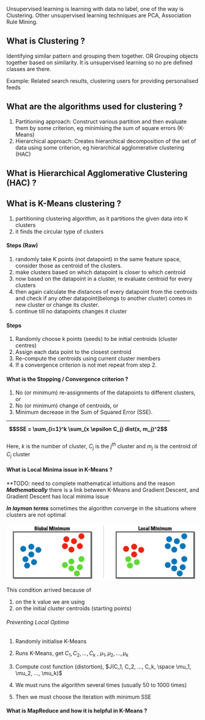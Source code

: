 
Unsupervised learning is learning with data no label, one of the way is Clustering. Other unsupervised learning techniques are PCA,  Association Rule Mining.

## What is Clustering ?
Identifying similar pattern and grouping them together. OR Grouping objects together based on similarity. It is unsupervised learning so no pre defined classes are there.

Example: Related search results, clustering users for providing personalised feeds

## What are the algorithms used for clustering ?
1. Partitioning approach: Construct various partition and then evaluate them by some criterion, eg minimising the sum of square errors (K-Means)
2. Hierarchical approach: Creates hierarchical decomposition of the set of data using some criterion, eg hierarchical agglomerative clustering (HAC)

## What is Hierarchical Agglomerative Clustering (HAC) ?


## What is K-Means clustering ?
1. partitioning clustering algorithm, as it partitions the given data into K clusters
2. it finds the circular type of clusters

#### Steps (Raw)
1. randomly take K points (not datapoint) in the same feature space, consider those as centroid of the clusters.
2. make clusters based on which datapoint is closer to which centroid
3. now based on the datapoint in a cluster, re evaluate centroid for every clusters
4. then again calculate the distances of every datapoint from the centroids and check if any other datapoint(belongs to another cluster) comes in new cluster or change its cluster.
5. continue till no datapoints changes it cluster

#### Steps
1. Randomly choose k points (seeds) to be initial centroids (cluster centres)
2. Assign each data point to the closest centroid
3. Re-compute the centroids using current cluster members
4. If a convergence criterion is not met repeat from step 2.

#### What is the Stopping / Convergence criterion ?
1. No (or minimum) re-assignments of the datapoints to different clusters, or
2. No (or minimum) change of centroids, or
3. Minimum decrease in the Sum of Squared Error (SSE).

| $$SSE = \sum_{i=1}^k  \sum_{x \epsilon C_j}  dist(x, m_j)^2$$ | 
| ----------------------------------------------------------- |

Here, $k$ is the number of cluster, $C_j$ is the $j^{th}$ cluster and $m_j$ is the centroid of $C_j$ cluster

#### What is Local Minima issue in K-Means ?

**TODO: need to complete mathematical intuitions and the reason
***Mathematically***
there is a link between K-Means and Gradient Descent, and Gradient Descent has local minima issue


***In layman terms***
sometimes the algorithm converge in the situations where clusters are not optimal

![alt text](kmeans.png "Title")

This condition arrived because of 
1. on the k value we are using
2. on the initial cluster centroids (starting points) 
###### Preventing Local Optima

1. Randomly initialise K-Means
2. Runs K-Means, get $C_1, C_2, ..., C_k$ , $\mu_1, \mu_2, ..., \mu_k$
3. Compute cost function (distortion), $J(C_1, C_2, ..., C_k, \space \mu_1, \mu_2, ..., \mu_k)$

1. We must runs the algorithm several times (usually 50 to 1000 times) 
2. Then we must choose the iteration with minimum SSE 


 


#### What is MapReduce and how it is helpful in K-Means ?
